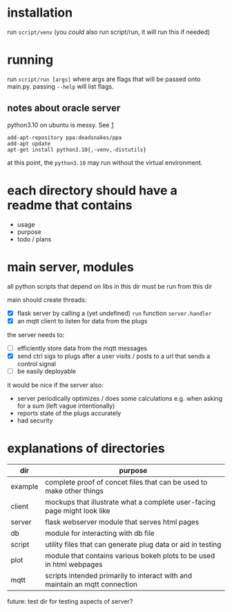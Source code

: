 # installation

run `script/venv` (you _could_ also run script/run, it will run this if needed)

# running

run `script/run [args]` where args are flags that will be passed onto main.py.
passing `--help` will list flags.

## notes about oracle server

python3.10 on ubuntu is messy. See [1]

```
add-apt-repository ppa:deadsnakes/ppa
add-apt update
apt-get install python3.10{,-venv,-distutils}
```

at this point, the `python3.10` may run without the virtual environment.

[1]: https://stackoverflow.com/a/59334690

# each directory should have a readme that contains

- usage
- purpose
- todo / plans

# main server, modules

all python scripts that depend on libs in this dir must be run from this dir

main should create threads:
- [x] flask server by calling a (yet undefined) `run` function `server.handler`
- [x] an mqtt client to listen for data from the plugs

the server needs to:
- [ ] efficiently store data from the mqtt messages
- [x] send ctrl sigs to plugs after a user visits / posts to a url that sends a
  control signal
- [ ] be easily deployable

it would be nice if the server also:
- server periodically optimizes / does some calculations e.g. when asking for a
  sum (left vague intentionally)
- reports state of the plugs accurately
- had security

# explanations of directories

dir | purpose
----|--------
example|complete proof of concet files that can be used to make other things
client|mockups that illustrate what a complete user-facing page might look like
server|flask webserver module that serves html pages
db|module for interacting with db file
script|utility files that can generate plug data or aid in testing
plot|module that contains various bokeh plots to be used in html webpages
mqtt|scripts intended primarily to interact with and maintain an mqtt connection

future: test dir for testing aspects of server?
